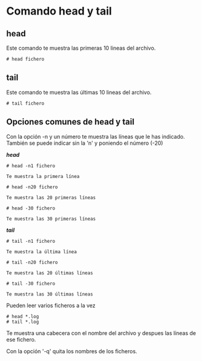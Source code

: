 # Comando head y tail #

## head ##
Este comando te muestra las primeras  10 lineas del archivo.

    # head fichero

## tail ##
Este comando te muestra las últimas 10 lineas del archivo.

    # tail fichero

## Opciones comunes de head y tail ##
Con la opción -n y un número te muestra las líneas que le has indicado. También se puede indicar sin la 'n' y poniendo el número (-20)

***head***

    # head -n1 fichero

    Te muestra la primera línea

    # head -n20 fichero

    Te muestra las 20 primeras líneas

    # head -30 fichero

    Te muestra las 30 primeras líneas

***tail***

    # tail -n1 fichero

    Te muestra la última línea

    # tail -n20 fichero

    Te muestra las 20 últimas líneas

    # tail -30 fichero

    Te muestra las 30 últimas líneas

Pueden leer varios ficheros a la vez

    # head *.log
    # tail *.log

Te muestra una cabecera con el nombre del archivo y despues las líneas de ese fichero.

Con la opción '-q' quita los nombres de los ficheros.